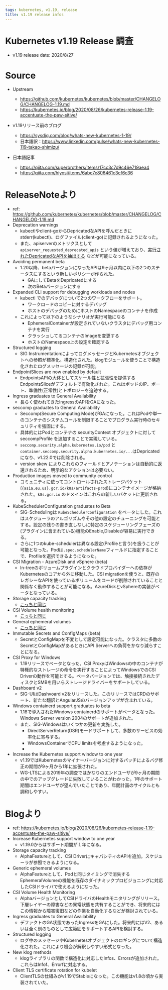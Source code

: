 ```yaml
---
tags: kubernetes, v1.19, release
title: v1.19 release infos
---
```


# Kubernetes v1.19 Release 調査

- v1.19 release date: 2020/8/27

# Source
- Upstream
    - https://github.com/kubernetes/kubernetes/blob/master/CHANGELOG/CHANGELOG-1.19.md
    - https://kubernetes.io/blog/2020/08/26/kubernetes-release-1.19-accentuate-the-paw-sitive/

- v1.19リリース前のブログ
    - https://sysdig.com/blog/whats-new-kubernetes-1-19/
    - 日本語訳：https://www.linkedin.com/pulse/whats-new-kubernetes-119-takao-shimizu/

- 日本語記事
    - https://qiita.com/superbrothers/items/17cc3c7d9c46e719aea4
    - https://qiita.com/hiyosi/items/6abe7e806461c3ef6c36

# ReleaseNoteより
- ref: https://github.com/kubernetes/kubernetes/blob/master/CHANGELOG/CHANGELOG-1.19.md
- Deprecation warnings
    - kubectlやclient-goからDepricatedなAPIを呼んだときにstderr(kubectl)、ログファイル(client-go)に記録されるようになった。
    - また、apiserverのメトリクスとして `apiserver_requested_deprecated_apis` という値が増えており、[実行されたDepricatedなAPIを抽出する](apiserver_requested_deprecated_apis) などが可能になっている。
- Avoiding permanent beta
    - 1.20以降、betaバージョンになったAPIは9ヶ月以内に以下の2つのステータスにするという新しいポリシーが作られた。
        - GAにしてBetaをDepricatedにする
        - 次のBetaバージョンにする
- Expanded CLI support for debugging workloads and nodes
    - kubectl でのデバッグについて2つのワークフローをサポート。
        - ワークロードのコピーに対するデバッグ
        - ホストのデバッグのためにホストのNamespaceのコンテナを作成
    - これによって以下のようなシナリオが実行可能になる
        - EphemeralContainerが設定されていないクラスタにデバッグ用コンテナを実行
        - クラッシュしてるコンテナのImageを変更する
        - ホストのNamespace上の設定を確認する
- Structured logging
    - SIG InstrumentationによってログメッセージとKubernetesオブジェクトへの参照が標準化。構造化された。klogモジュールを使うことで構造化されたログメッセージの記録が可能。
- EndpointSlices are now enabled by default
    - EndpointsAPIの大体としてスケール性と拡張性を提供するEndpointsSliceがデフォルトで有効化された。これはポッドのIP、ポート、準備性(正常性)とトポロジーを追跡する。
- Ingress graduates to General Availability
    - 長らく使われてきたIngressのAPIをGAになった。
- seccomp graduates to General Availability
    - Seccomp(Secure Computing Mode)がGAになった。これはPodや単一のコンテナのシステムコールを制限することでプログラム実行時のセキュリティを強固にする。
    - 具体的にはPodとコンテナの securityContext オブジェクトに対して seccompProfile を追加することで実現している。
    - `seccomp.security.alpha.kubernetes.io/pod` と`container.seccomp.security.alpha.kubernetes.io/...`はDepricatedになり、v1.22.0では削除される。
    - version skew によりこれらのフィールドとアノテーションは自動的に返還されるため、明示的なアクションは必要ない。
- Production images moved to community control
    - コミュニティに依ってコントロールされたストレージバケット(`{asia,eu,us}.gcr.io/k8s/artifacts-prod`)にコンテナイメージが格納された。`k8s.gcr.io` のドメインはこれらの新しいバケットに更新される。
- KubeSchedulerConfiguration graduates to Beta
    - SIG-Schedulingは `KubeSchedulerConfiguration` をベータにした。これはスケジューラのアルゴリズムやその他の設定のチューニングを可能とする。設定の残りの書き直しなしに特定のスケジューリングフェーズの(プラグインに含まれている)機能のEnable,Disableが容易に実行できる。
    - さらに1つのkube-schedulerは異なる設定(Profileと言う)を扱うことが可能となった。Podは`.spec.schedulerName`フィールドに指定することで、Profileを選択できるようになった。
- CSI Migration - AzureDisk and vSphere (beta)
    - In-treeのボリュームプラグインとクラウドプロバイダーへの依存がKubernetesのコアから外に移動した。CSI migrationを使うと、既存のレガシーなAPIを使っているボリュームをコードが削除されていることと関係なく動作することが可能になる。AzureDiskとvSphereの実装がベータとなっている。
- Storage capacity tracking
    - [こっちと同じ](#Blogより)
- CSI Volume health monitoring
    - [こっちと同じ](#Blogより)
- General ephemeral volumes
    - [こっちと同じ](#Blogより)
- Immutable Secrets and ConfigMaps (beta)
    - SecretとConfigMapを不変として設定可能になった。クラスタに多数のSecretとConfigMapがあるときにAPI Serverへの負荷をかなり減らすことになる。
- CSI Proxy for Windows
    - 1.19リリースでベータとなった。CSI ProxyはWindowsの中のコンテナが特権的なストレージの命令を実行することによってWindowsでのCSI Driverの動作を可能とする。ベータバージョンでは、触接接続されたディスクとSMBを用いらストレージドライバーをサポートしている。
- Dashboard v2
    - SIG-UIはDashvoard v2をリリースした。このリリースではCRDのサポート、新たな翻訳とAngularJSのバージョンアップが含まれている。
- Windows containerd support graduates to beta
    - 1.18で導入されたWindows containerdのサポートがベータとなった。Windows Server version 2004のサポートが追加された。
    - また、SIG-Windowsはいくつかの更新を実施した。
        - DirectServerReturn(DSR)モードサポートして、多数のサービスの効率化に寄与する。
        - WindowsContainerでCPU limitsを考慮するようになった。
        - 
- Increase the Kubernetes support window to one year
    - v1.19ではKubernetesのマイナーバージョンに対するパッチによるバグ修正の期間が9ヶ月から1年に拡張された。
    - WG-LTSによる2019年の調査ではかなりのエンドユーザが9ヶ月の期間の中でのアップグレードに失敗していることがわかった。1年のサポート期間はエンドユーザが望んでいたことであり、年間計画のサイクルとも調和しやすい。


# Blogより
- ref: https://kubernetes.io/blog/2020/08/26/kubernetes-release-1.19-accentuate-the-paw-sitive/
- Increase Kubernetes support window to one year
    - v1.19.0からはサポート期間が１年になる。
- Storage capacity tracking
    - AlphaFeatureとして、CSI DriverにキャパシティのAPIを追加。スケジューラが参照できるようになる。
- Generic ephemeral volumes
    - AlphaFeatureとして、Podと同じタイミングで消失するEphemeralVolumeの機能を既存のダイナミックプロビジョニングに対応したCSIドライバで使えるようになった。
- CSI Volume Health Monitoring
    - AlphaバージョンとしてCSIドライバのHealthモニタリングがリリース。下層レイヤーの障害などの異常状態を共有することができ、将来的にはこの情報から障害復旧などの作業を自動化するなどが検討されている。
- Ingress graduates to General Availability
    - デファクトのGA状態であったIngressをGAにした。将来的にはV2、あるいは全く別のものとして広範囲をサポートするAPIを検討する。
- Structured logging
    - ログ中のメッセージやKubernetesオブジェクトのロギングについて構造化された。これにより機会が解釈しやすい形式となった。
- New klog methods
    - klogライブラリの関数で構造化に対応したInfos、Errorsが追加された。これらはInfof、Errorfに対応する。
- Client TLS certificate rotation for kubelet
    - ClientTLSの仕組みがv1.19でStableになった。この機能はv1.8の頃から実装されていた。